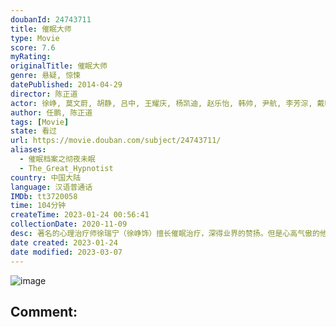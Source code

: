 ```yaml
---
doubanId: 24743711
title: 催眠大师
type: Movie
score: 7.6
myRating: 
originalTitle: 催眠大师
genre: 悬疑, 惊悚
datePublished: 2014-04-29
director: 陈正道
actor: 徐峥, 莫文蔚, 胡静, 吕中, 王耀庆, 杨凯迪, 赵乐怡, 韩帅, 尹航, 李芳淙, 戴明, 管乐
author: 任鹏, 陈正道
tags: [Movie]
state: 看过
url: https://movie.douban.com/subject/24743711/
aliases:
  - 催眠档案之彻夜未眠
  - The_Great_Hypnotist
country: 中国大陆
language: 汉语普通话
IMDb: tt3720058
time: 104分钟
createTime: 2023-01-24 00:56:41
collectionDate: 2020-11-09
desc: 著名的心理治疗师徐瑞宁（徐峥饰）擅长催眠治疗，深得业界的赞扬。但是心高气傲的他却遭遇了职业生涯中最棘手的案件，那就是恩师方教授（吕中饰）推荐给他的女病人任小妍（莫文蔚饰）。一天晚上，女助手Amy...
date created: 2023-01-24
date modified: 2023-03-07
---
```


![image](p2181062460.jpg)

Comment:
---
